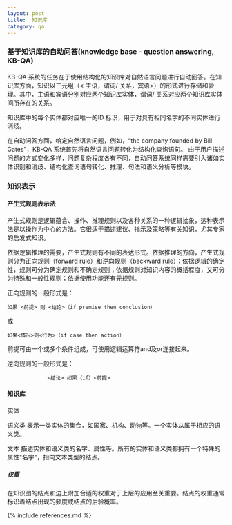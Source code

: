 ```yaml
---
layout: post
title:  知识库
category: qa
---
```


### 基于知识库的自动问答(knowledge base - question answering, KB-QA) ###

KB-QA 系统的任务在于使用结构化的知识库对自然语言问题进行自动回答。在知识库方面，知识以三元组（< 主语，谓词/ 关系，宾语>）的形式进行存储和管理。其中，主语和宾语分别对应两个知识库实体，谓词/ 关系对应两个知识库实体间所存在的关系。

知识库中的每个实体都对应唯一的ID 标识，用于对具有相同名字的不同实体进行消歧。

在自动问答方面，给定自然语言问题，例如，“the company founded by Bill Gates”，KB-QA 系统首先将自然语言问题转化为结构化查询语句。
由于用户描述问题的方式变化多样，问题复杂程度各有不同，自动问答系统同样需要引入诸如实体识别和消歧、结构化查询语句转化、推理、句法和语义分析等模块。


### 知识表示 ###

#### 产生式规则表示法 ####

产生式规则是逻辑蕴含、操作、推理规则以及各种关系的一种逻辑抽象，这种表示法是以操作为中心的方法。它很适于描述建议、指示及策略等有关知识，尤其专家的启发式知识。

依据逻辑推理的需要，产生式规则有不同的表达形式。依据推理的方向，产生式规则分为正向规则（forward rule）和逆向规则（backward rule）；依据逻辑的确定性，规则可分为确定规则和不确定规则；依据规则对知识内容的概括程度，又可分为特殊和一般性规则；依据使用功能还有元规则。

正向规则的一般形式是： 

    如果 <前提> 则 <结论>（if premise then conclusion）

或

    如果<情况>则<行为>（if case then action）

前提可由一个或多个条件组成，可使用逻辑运算符and及or连接起来。

逆向规则的一般形式是：

                 <结论> 如果（if）<前提>


#### 知识库 ####

实体

语义类  表示一类实体的集合，如国家、机构、动物等。一个实体从属于相应的语义类。

文本  描述实体和语义类的名字、属性等。所有的实体和语义类都拥有一个特殊的属性"名字"，指向文本类型的结点。

##### 权重 #####

在知识图的结点和边上附加合适的权重对于上层的应用至关重要。结点的权重通常标识着结点出现的频度或结点的后验概率。

{% include references.md %}
